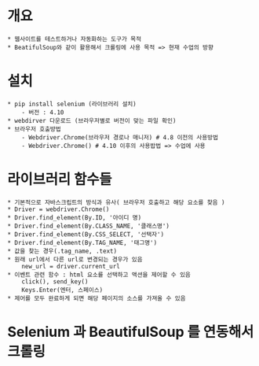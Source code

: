 # 개요
    * 웹사이트를 테스트하거나 자동화하는 도구가 목적
    * BeatifulSoup와 같이 활용해서 크롤링에 사용 목적 => 현재 수업의 방향

# 설치
    * pip install selenium (라이브러리 설치)
        - 버전 : 4.10
    * webdirver 다운로드 (브라우저별로 버전이 맞는 파일 확인)
    * 브라우저 호출방법
        - Webdriver.Chrome(브라우저 경로나 매니저) # 4.8 이전의 사용방법
        - Webdriver.Chrome() # 4.10 이후의 사용밥법 => 수업에 사용
# 라이브러리 함수들
    * 기본적으로 자바스크립트의 방식과 유사( 브라우저 호출하고 해당 요소를 찾음 )
    * Driver = webdriver.Chrome()
    * Driver.find_element(By.ID, '아이디 명)
    * Driver.find_element(By.CLASS_NAME, '클래스명')
    * Driver.find_element(By.CSS_SELECT, '선택자')
    * Driver.find_element(By.TAG_NAME, '태그명')
    * 값을 찾는 경우(.tag_name, .text)
    * 원래 url에서 다른 url로 변경되는 경우가 있음
        new_url = driver.current_url
    * 이벤트 관련 함수 : html 요소를 선택하고 액션을 제어할 수 있음
        click(), send_key()
        Keys.Enter(엔터, 스페이스)
    * 제어를 모두 완료하게 되면 해당 페이지의 소스를 가져올 수 있음
# Selenium 과 BeautifulSoup 를 연동해서 크롤링